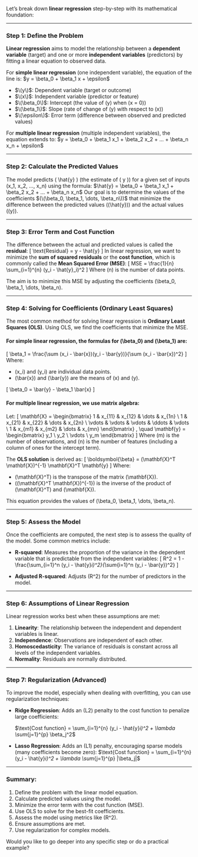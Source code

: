 Let’s break down **linear regression** step-by-step with its mathematical foundation:

---

### **Step 1: Define the Problem**

**Linear regression** aims to model the relationship between a **dependent variable** (target) and one or more **independent variables** (predictors) by fitting a linear equation to observed data.

For **simple linear regression** (one independent variable), the equation of the line is:
$y = \beta_0 + \beta_1 x + \epsilon\$
- $\(y\)$: Dependent variable (target or outcome)
- $\(x\)$: Independent variable (predictor or feature)
- $\(\beta_0\)$: Intercept (the value of \(y\) when \(x = 0\))
- $\(\beta_1\)$: Slope (rate of change of \(y\) with respect to \(x\))
- $\(\epsilon\)$: Error term (difference between observed and predicted values)

For **multiple linear regression** (multiple independent variables), the equation extends to:
$y = \beta_0 + \beta_1 x_1 + \beta_2 x_2 + ... + \beta_n x_n + \epsilon\$

---

### **Step 2: Calculate the Predicted Values**

The model predicts \( \hat{y} \) (the estimate of \( y \)) for a given set of inputs \(x_1, x_2, ..., x_n\) using the formula:
$\hat{y} = \beta_0 + \beta_1 x_1 + \beta_2 x_2 + ... + \beta_n x_n\$
Our goal is to determine the values of the coefficients $(\(\beta_0, \beta_1, \dots, \beta_n\))$ that minimize the difference between the predicted values (\(\hat{y}\)) and the actual values (\(y\)).

---

### **Step 3: Error Term and Cost Function**

The difference between the actual and predicted values is called the **residual**:
\[
\text{Residual} = y - \hat{y}
\]
In linear regression, we want to minimize the **sum of squared residuals** or the **cost function**, which is commonly called the **Mean Squared Error (MSE)**:
\[
MSE = \frac{1}{n} \sum_{i=1}^{n} (y_i - \hat{y}_i)^2
\]
Where \(n\) is the number of data points.

The aim is to minimize this MSE by adjusting the coefficients \(\beta_0, \beta_1, \dots, \beta_n\).

---

### **Step 4: Solving for Coefficients (Ordinary Least Squares)**

The most common method for solving linear regression is **Ordinary Least Squares (OLS)**. Using OLS, we find the coefficients that minimize the MSE.

#### For **simple linear regression**, the formulas for \(\beta_0\) and \(\beta_1\) are:
\[
\beta_1 = \frac{\sum (x_i - \bar{x})(y_i - \bar{y})}{\sum (x_i - \bar{x})^2}
\]
Where:
- \(x_i\) and \(y_i\) are individual data points.
- \(\bar{x}\) and \(\bar{y}\) are the means of \(x\) and \(y\).

\[
\beta_0 = \bar{y} - \beta_1 \bar{x}
\]

#### For **multiple linear regression**, we use matrix algebra:
Let:
\[
\mathbf{X} = 
\begin{bmatrix}
1 & x_{11} & x_{12} & \dots & x_{1n} \\
1 & x_{21} & x_{22} & \dots & x_{2n} \\
\vdots & \vdots & \vdots & \ddots & \vdots \\
1 & x_{m1} & x_{m2} & \dots & x_{mn}
\end{bmatrix}
, \quad
\mathbf{y} = 
\begin{bmatrix}
y_1 \\
y_2 \\
\vdots \\
y_m
\end{bmatrix}
\]
Where \(m\) is the number of observations, and \(n\) is the number of features (including a column of ones for the intercept term).

The **OLS solution** is derived as:
\[
\boldsymbol{\beta} = (\mathbf{X}^T \mathbf{X})^{-1} \mathbf{X}^T \mathbf{y}
\]
Where:
- \(\mathbf{X}^T\) is the transpose of the matrix \(\mathbf{X}\).
- \((\mathbf{X}^T \mathbf{X})^{-1}\) is the inverse of the product of \(\mathbf{X}^T\) and \(\mathbf{X}\).

This equation provides the values of \(\beta_0, \beta_1, \dots, \beta_n\).

---

### **Step 5: Assess the Model**

Once the coefficients are computed, the next step is to assess the quality of the model. Some common metrics include:

- **R-squared**: Measures the proportion of the variance in the dependent variable that is predictable from the independent variables:
  \[
  R^2 = 1 - \frac{\sum_{i=1}^n (y_i - \hat{y}_i)^2}{\sum_{i=1}^n (y_i - \bar{y})^2}
  \]
  
- **Adjusted R-squared**: Adjusts \(R^2\) for the number of predictors in the model.

---

### **Step 6: Assumptions of Linear Regression**

Linear regression works best when these assumptions are met:

1. **Linearity**: The relationship between the independent and dependent variables is linear.
2. **Independence**: Observations are independent of each other.
3. **Homoscedasticity**: The variance of residuals is constant across all levels of the independent variables.
4. **Normality**: Residuals are normally distributed.

---

### **Step 7: Regularization (Advanced)**

To improve the model, especially when dealing with overfitting, you can use regularization techniques:

- **Ridge Regression**: Adds an \(L2\) penalty to the cost function to penalize large coefficients:
  
  $\text{Cost function} = \sum_{i=1}^{n} (y_i - \hat{y}_i)^2 + \lambda \sum_{j=1}^{p} \beta_j^2\$
  
- **Lasso Regression**: Adds an \(L1\) penalty, encouraging sparse models (many coefficients become zero):
  \$\text{Cost function} = \sum_{i=1}^{n} (y_i - \hat{y}_i)^2 + \lambda \sum_{j=1}^{p} |\beta_j|\$

---

### Summary:

1. Define the problem with the linear model equation.
2. Calculate predicted values using the model.
3. Minimize the error term with the cost function (MSE).
4. Use OLS to solve for the best-fit coefficients.
5. Assess the model using metrics like \(R^2\).
6. Ensure assumptions are met.
7. Use regularization for complex models.

Would you like to go deeper into any specific step or do a practical example?
